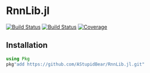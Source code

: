 # RnnLib.jl

[![Build Status](https://travis-ci.com/AStupidBear/RnnLib.jl.svg?branch=master)](https://travis-ci.com/AStupidBear/RnnLib.jl)
[![Build Status](https://ci.appveyor.com/api/projects/status/github/AStupidBear/RnnLib.jl?svg=true)](https://ci.appveyor.com/project/AStupidBear/RnnLib-jl)
[![Coverage](https://codecov.io/gh/AStupidBear/RnnLib.jl/branch/master/graph/badge.svg)](https://codecov.io/gh/AStupidBear/RnnLib.jl)

## Installation

```julia
using Pkg
pkg"add https://github.com/AStupidBear/RnnLib.jl.git"
```
